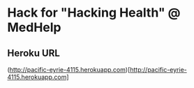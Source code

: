 # Hack for "Hacking Health" @ MedHelp

## Heroku URL
(http://pacific-eyrie-4115.herokuapp.com)[http://pacific-eyrie-4115.herokuapp.com]

